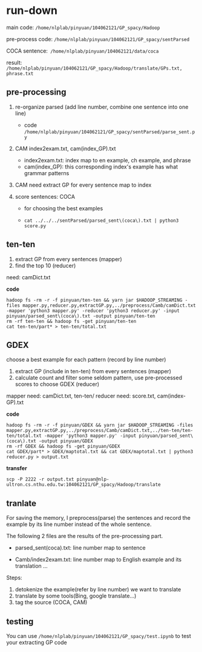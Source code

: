 # run-down

main code: `/home/nlplab/pinyuan/104062121/GP_spacy/Hadoop`

pre-process code: `/home/nlplab/pinyuan/104062121/GP_spacy/sentParsed`

COCA sentence:` /home/nlplab/pinyuan/104062121/data/coca`

result: `/home/nlplab/pinyuan/104062121/GP_spacy/Hadoop/translate/GPs.txt, phrase.txt`



## pre-processing

1. re-organize parsed (add line number, combine one sentence into one line)

   - code `/home/nlplab/pinyuan/104062121/GP_spacy/sentParsed/parse_sent.py`

2. CAM index2exam.txt, cam(index_GP).txt

   - index2exam.txt: index map to en example, ch example, and phrase
   - cam(index_GP): this corresponding index's example has what grammar patterns

3. CAM need extract GP for every sentence map to index

4. score sentences: COCA

   - for choosing the best examples

   - `cat ../../../sentParsed/parsed_sent\(coca\).txt | python3 score.py`



## ten-ten

1. extract GP from every sentences (mapper)
2. find the top 10 (reducer)

need: camDict.txt

**code**

```shell
hadoop fs -rm -r -f pinyuan/ten-ten && yarn jar $HADOOP_STREAMING -files mapper.py,reducer.py,extractGP.py,../preprocess/Camb/camDict.txt -mapper 'python3 mapper.py' -reducer 'python3 reducer.py' -input pinyuan/parsed_sent\(coca\).txt -output pinyuan/ten-ten
rm -rf ten-ten && hadoop fs -get pinyuan/ten-ten
cat ten-ten/part* > ten-ten/total.txt
```



## GDEX

choose a best example for each pattern (record by line number)
1. extract GP (include in ten-ten) from every sentences (mapper)
2. calculate count and filter some seldom pattern, use pre-processed scores to choose GDEX (reducer)

mapper need: camDict.txt, ten-ten/
reducer need: score.txt, cam(index-GP).txt

**code**

```shell
hadoop fs -rm -r -f pinyuan/GDEX && yarn jar $HADOOP_STREAMING -files mapper.py,extractGP.py,../preprocess/Camb/camDict.txt,../ten-ten/ten-ten/total.txt -mapper 'python3 mapper.py' -input pinyuan/parsed_sent\(coca\).txt -output pinyuan/GDEX
rm -rf GDEX && hadoop fs -get pinyuan/GDEX
cat GDEX/part* > GDEX/maptotal.txt && cat GDEX/maptotal.txt | python3 reducer.py > output.txt
```

**transfer**

```shell
scp -P 2222 -r output.txt pinyuan@nlp-ultron.cs.nthu.edu.tw:104062121/GP_spacy/Hadoop/translate
```



## tranlate

For saving the memory, I preprocess(parse) the sentences and record the example by its line number instead of the whole sentence.

The following 2 files are the results of the pre-processing part.

- parsed_sent(coca).txt: line number map to sentence

- Camb/index2exam.txt: line number map to English example and its translation ...

Steps:

1. detokenize the example(refer by line number) we want to translate
2. translate by some tools(Bing, google translate...)
3. tag the source (COCA, CAM)



## testing

You can use `/home/nlplab/pinyuan/104062121/GP_spacy/test.ipynb` to test your extracting GP code